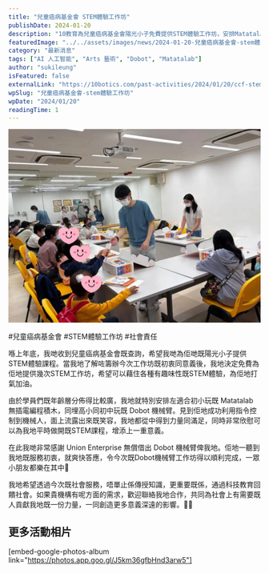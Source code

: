 ```yaml
---
title: "兒童癌病基金會 STEM體驗工作坊"
publishDate: 2024-01-20
description: "10教育為兒童癌病基金會陽光小子免費提供STEM體驗工作坊，安排Matatalab無插電編程積木和Dobot機械臂活動，通過科技教育回饋社會，為有需要的人貢獻力量。"
featuredImage: "../../assets/images/news/2024-01-20-兒童癌病基金會-stem體驗工作坊/image1.jpg"
category: "最新消息"
tags: ["AI 人工智能", "Arts 藝術", "Dobot", "Matatalab"]
author: "sukileung"
isFeatured: false
externalLink: "https://10botics.com/past-activities/2024/01/20/ccf-stemworkshop/"
wpSlug: "兒童癌病基金會-stem體驗工作坊"
wpDate: "2024/01/20"
readingTime: 1
---
```


![](../../assets/images/news/2024-01-20-兒童癌病基金會-stem體驗工作坊/image2.jpg)

#兒童癌病基金會 #STEM體驗工作坊 #社會責任

喺上年底，我哋收到兒童癌病基金會既查詢，希望我哋為佢哋既陽光小子提供STEM體驗課程。當我地了解咗籌辦今次工作坊既初衷同意義後，我地決定免費為佢地提供幾次STEM工作坊，希望可以藉住各種有趣味性既STEM體驗，為佢地打氣加油。

由於學員們既年齡層分佈得比較廣，我地就特別安排左適合初小玩既 Matatalab 無插電編程積木，同埋高小同初中玩既 Dobot 機械臂。見到佢地成功利用指令控制到機械人，面上流露出來既笑容，我地都從中得到力量同滿足，同時非常欣慰可以為我地平時做開既STEM課程，增添上一重意義。

在此我哋非常感謝 Union Enterprise 無償借出 Dobot 機械臂俾我地。佢地一聽到我地既服務初衷，就爽快答應，令今次既Dobot機械臂工作坊得以順利完成，一眾小朋友都樂在其中🌈

我地希望透過今次既社會服務，唔單止係傳授知識，更重要既係，通過科技教育回饋社會。如果貴機構有呢方面的需求，歡迎聯絡我地合作，共同為社會上有需要既人貢獻我地既一份力量，一同創造更多意義深遠的影響。🌱💪

## 更多活動相片

[embed-google-photos-album link="https://photos.app.goo.gl/J5km36gfbHnd3arw5"]
